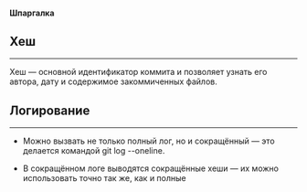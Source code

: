 #### Шпаргалка

## Хеш

---
Хеш — основной идентификатор коммита и позволяет узнать его автора, дату и содержимое закоммиченных файлов.


## Логирование

---

* Можно вызвать не только полный лог, но и сокращённый — это делается командой git log --oneline.

* В сокращённом логе выводятся сокращённые хеши — их можно использовать точно так же, как и полные